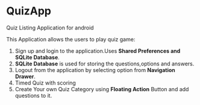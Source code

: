 # QuizApp
Quiz Listing Application for android

This Application allows the users to play quiz game:

1. Sign up and login to the application.Uses **Shared Preferences and SQLite Database**.
2. **SQLite Database** is used for storing the questions,options and answers.
3. Logout from the application by selecting option from **Navigation Drawer**.
4. Timed Quiz with scoring
5. Create Your own Quiz Category using **Floating Action** Button and add questions to it. 
